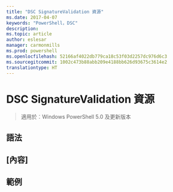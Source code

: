 ```yaml
---
title: "DSC SignatureValidation 資源"
ms.date: 2017-04-07
keywords: "PowerShell，DSC"
description: 
ms.topic: article
author: eslesar
manager: carmonmills
ms.prod: powershell
ms.openlocfilehash: 52166af4022db779ca18c53f03d2257dc976d6c3
ms.sourcegitcommit: 1002c473b88abb209e4188bb626d93675c3614e2
translationtype: HT
---
```

# <a name="dsc-signaturevalidation-resource"></a>DSC SignatureValidation 資源

> 適用於︰Windows PowerShell 5.0 及更新版本


## <a name="syntax"></a>語法



## <a name="properties"></a>[內容]




## <a name="example"></a>範例
